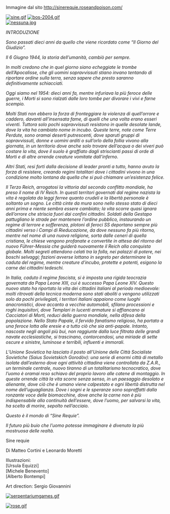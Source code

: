 Immagine dal sito http://sinerequie.roseandpoison.com/

[![sine.gif](https://i.postimg.cc/3Jxrvsvj/sine.gif)](https://postimg.cc/PN0kGFKN)
[![bos-2004.gif](https://i.postimg.cc/FK5QD87B/bos-2004.gif)](https://postimg.cc/rDJbphG1)
<br/>
[![nessuna.jpg](https://i.postimg.cc/T1zcZZBK/nessuna.jpg)](https://postimg.cc/7JN7zQH4)

_INTRODUZIONE_

_Sono passati dieci anni da quello che viene ricordato come “Il Giorno del Giudizio”._

_Il 6 Giugno 1944, la storia dell’umanità, cambiò per sempre._

_In molti credono che in quel giorno siano echeggiate le trombe dell’Apocalisse, che gli uomini sopravvissuti stiano invano tentando di riportare ordine sulla terra, senza sapere che presto saranno definitivamente schiacciati._

_Oggi siamo nel 1954: dieci anni fa, mentre infuriava la più feroce delle guerre, i Morti si sono rialzati dalle loro tombe per divorare i vivi e farne scempio._

_Molti Stati non ebbero la forza di fronteggiare la violenza di quell’orrore e caddero, davanti all’insensata fame, di quelli che una volta erano esseri viventi. Tuttora solo pochi sopravvissuti resistono in quelle desolate lande, dove la vita ha cambiato nome in incubo. Queste terre, note come Terre Perdute, sono oramai deserti putrescenti, dove sparuti gruppi di sopravvissuti, donne e uomini arditi o sull’orlo della follia vivono alla giornata, in un territorio dove anche solo trovare dell’acqua o dei viveri può costare la vita, dove il suolo è graffiato dagli striscianti passi di orde di Morti e di altre orrende creature vomitate dall’inferno._

_Altri Stati, resi forti dalla decisione di leader pronti a tutto, hanno avuto la forza di resistere, creando regimi totalitari dove i cittadini vivono in una condizione molto lontana da quella che si può chiamare un’esistenza felice._

_Il Terzo Reich, arrogatosi la vittoria dal secondo conflitto mondiale, ha preso il nome di IV Reich. In questi territori governati dal regime nazista la vita è regolata da leggi ferree quanto crudeli e la libertà personale è soltanto un sogno. Le città cinte da mura sono nello stesso stato di dieci anni prima e niente sembra essere cambiato; la vita scorre quasi ignara dell’orrore che striscia fuori dai confini cittadini. Soldati della Gestapo pattugliano le strade per mantenere l’ordine pubblico, instaurando un regime di terrore e sofferenza, plotoni di feroci SS deportano sempre più cittadini verso i Campi di Rieducazione, da dove nessuno fa più ritorno, mentre nel nome di una nuova religione, sorta dalle ceneri di quella cristiana, le chiese vengono profanate e convertite in attesa del ritorno del nuovo Führer-Messia che guiderà nuovamente il Reich alla conquista globale. Molti segreti attendono celati tra la folla, nei palazzi di potere, nei boschi selvaggi; fazioni avverse lottano in segreto per determinare la caduta del regime, mentre creature d’incubo, protette e potenti, esigono la carne dei cittadini tedeschi._

_In Italia, caduto il regime fascista, si è imposta una rigida teocrazia governata da Papa Leone XIII, cui è successo Papa Leone XIV. Questo nuovo stato ha riportato la vita dei cittadini italiani al periodo medioevale: molti ritrovati della tecnica moderna sono stati aboliti o vengono utilizzati solo da pochi privilegiati, i territori italiani appaiono come luoghi anacronistici, dove accanto a vecchie automobili, sfilano processioni e roghi inquisitori, dove Templari in lucenti armature si affiancano ai Cacciatori di Morti, reduci della guerra mondiale, nella difesa della popolazione. Nello Stato Papale, il fervido fanatismo religioso, ha portato a una feroce lotta alle eresie e a tutto ciò che sia anti-papale. Intanto, nascoste negli angoli più bui, non raggiunte dalla luce filtrata delle grandi navate ecclesiastiche, si trascinano, contorcendosi, una miriade di sette oscure e sinistre, luminose e terribili, influenti e immorali._ 

_L’Unione Sovietica ha lasciato il posto all’Unione delle Città Socialiste Sovietiche (Saius Sovietskich Gorodòv): una serie di enormi città di metallo isolate dall’esterno dove ogni attività cittadina viene controllata da Z.A.R., un terminale centrale, nuovo tiranno di un totalitarismo tecnocratico, dove l’uomo è oramai reso schiavo del proprio lavoro alle catene di montaggio. In queste orrende città la vita scorre senza senso, in un paesaggio desolato e alienante, dove ciò che è umano viene calpestato e ogni libertà distrutta nel nome dell’uguaglianza. Dove i sogni e le speranze sono sopraffatti dalla ronzante voce delle biomacchine, dove anche la carne non è più indispensabile alla continuità dell’essere, dove l’uomo, per salvarsi la vita, ha scelto di morire, sepolto nell’acciaio._

_Questo è il mondo di “Sine Requie”._

_Il futuro più buio che l’uomo potesse immaginare è divenuto la più mostruosa delle realtà._

Sine requie

Di Matteo Cortini e Leonardo Moretti

Illustrazioni:  
[Ursula Equizzi]  
[Michele Benevento]  
[Alberto Bontempi]
  
Art direction: Sergio Giovannini

[![serpentariumgames.gif](https://i.postimg.cc/VNc3jthy/serpentariumgames.gif)](https://postimg.cc/rDQnTDcg)

[![rose.gif](https://i.postimg.cc/k59pVmVq/rose.gif)](https://postimg.cc/zytjM4Sc)
